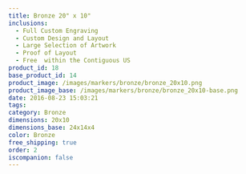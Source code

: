 ```yaml
---
title: Bronze 20" x 10"
inclusions:
  - Full Custom Engraving
  - Custom Design and Layout
  - Large Selection of Artwork
  - Proof of Layout
  - Free  within the Contiguous US
product_id: 18
base_product_id: 14
product_image: /images/markers/bronze/bronze_20x10.png
product_image_base: /images/markers/bronze/bronze_20x10-base.png
date: 2016-08-23 15:03:21
tags: 
category: Bronze
dimensions: 20x10
dimensions_base: 24x14x4
color: Bronze
free_shipping: true
order: 2
iscompanion: false
---
```

